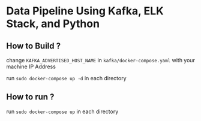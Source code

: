 # Data Pipeline Using Kafka, ELK Stack, and Python

## How to Build ?

change ``` KAFKA_ADVERTISED_HOST_NAME ``` in ``` kafka/docker-compose.yaml ``` with your machine IP Address


run ``` sudo docker-compose up -d ``` in each directory

## How to run ?

run ``` sudo docker-compose up ``` in each directory

